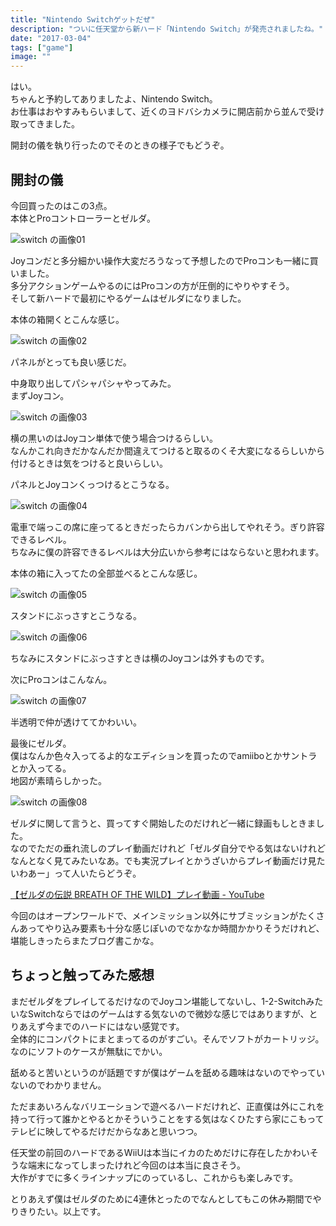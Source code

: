 ```yaml
---
title: "Nintendo Switchゲットだぜ"
description: "ついに任天堂から新ハード「Nintendo Switch」が発売されましたね。"
date: "2017-03-04"
tags: ["game"]
image: ""
---
```


はい。  
ちゃんと予約してありましたよ、Nintendo Switch。  
お仕事はおやすみもらいまして、近くのヨドバシカメラに開店前から並んで受け取ってきました。

開封の儀を執り行ったのでそのときの様子でもどうぞ。

## 開封の儀

今回買ったのはこの3点。  
本体とProコントローラーとゼルダ。

![switch の画像01](/images/post/2017/03/nintendo-switch/01.png "switch の画像01")

Joyコンだと多分細かい操作大変だろうなって予想したのでProコンも一緒に買いました。  
多分アクションゲームやるのにはProコンの方が圧倒的にやりやすそう。  
そして新ハードで最初にやるゲームはゼルダになりました。

本体の箱開くとこんな感じ。

![switch の画像02](/images/post/2017/03/nintendo-switch/02.png "switch の画像02")

パネルがとっても良い感じだ。

中身取り出してパシャパシャやってみた。  
まずJoyコン。

![switch の画像03](/images/post/2017/03/nintendo-switch/03.png "switch の画像03")

横の黒いのはJoyコン単体で使う場合つけるらしい。  
なんかこれ向きだかなんだか間違えてつけると取るのくそ大変になるらしいから付けるときは気をつけると良いらしい。

パネルとJoyコンくっつけるとこうなる。

![switch の画像04](/images/post/2017/03/nintendo-switch/04.png "switch の画像04")

電車で端っこの席に座ってるときだったらカバンから出してやれそう。ぎり許容できるレベル。  
ちなみに僕の許容できるレベルは大分広いから参考にはならないと思われます。

本体の箱に入ってたの全部並べるとこんな感じ。

![switch の画像05](/images/post/2017/03/nintendo-switch/05.png "switch の画像05")

スタンドにぶっさすとこうなる。

![switch の画像06](/images/post/2017/03/nintendo-switch/06.png "switch の画像06")

ちなみにスタンドにぶっさすときは横のJoyコンは外すものです。

次にProコンはこんなん。

![switch の画像07](/images/post/2017/03/nintendo-switch/07.png "switch の画像07")

半透明で仲が透けててかわいい。

最後にゼルダ。  
僕はなんか色々入ってるよ的なエディションを買ったのでamiiboとかサントラとか入ってる。  
地図が素晴らしかった。

![switch の画像08](/images/post/2017/03/nintendo-switch/08.png "switch の画像08")

ゼルダに関して言うと、買ってすぐ開始したのだけれど一緒に録画もしときました。  
なのでただの垂れ流しのプレイ動画だけれど「ゼルダ自分でやる気はないけれどなんとなく見てみたいなあ。でも実況プレイとかうざいからプレイ動画だけ見たいわあー」って人いたらどうぞ。

[【ゼルダの伝説 BREATH OF THE WILD】プレイ動画 - YouTube](https://www.youtube.com/playlist?list=PL0-7K-y8v19DoWnvEkSLNBtXtRW3gXlph)

今回のはオープンワールドで、メインミッション以外にサブミッションがたくさんあってやり込み要素も十分な感じぽいのでなかなか時間かかりそうだけれど、堪能しきったらまたブログ書こかな。

## ちょっと触ってみた感想

まだゼルダをプレイしてるだけなのでJoyコン堪能してないし、1-2-SwitchみたいなSwitchならではのゲームはする気ないので微妙な感じではありますが、とりあえず今までのハードにはない感覚です。  
全体的にコンパクトにまとまってるのがすごい。そんでソフトがカートリッジ。なのにソフトのケースが無駄にでかい。

舐めると苦いというのが話題ですが僕はゲームを舐める趣味はないのでやっていないのでわかりません。

ただまあいろんなバリエーションで遊べるハードだけれど、正直僕は外にこれを持って行って誰かとやるとかそういうことをする気はなくひたすら家にこもってテレビに映してやるだけだからなあと思いつつ。

任天堂の前回のハードであるWiiUは本当にイカのためだけに存在したかわいそうな端末になってしまったけれど今回のは本当に良さそう。  
大作がすでに多くラインナップにのっているし、これからも楽しみです。

とりあえず僕はゼルダのために4連休とったのでなんとしてもこの休み期間でやりきりたい。以上です。
